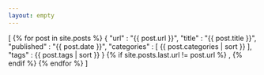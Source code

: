 ```yaml
---
layout: empty
---
```

[
    {% for post in site.posts %}
        {
            "url" : "{{ post.url }}",
            "title" : "{{ post.title }}",
            "published" : "{{ post.date }}",
            "categories" : [
                {{ post.categories | sort }}
            ],
            "tags" : {{ post.tags | sort }}
        }
        {% if site.posts.last.url != post.url %}
        ,
        {% endif %}
    {% endfor %}
]